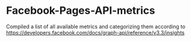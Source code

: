 # Facebook-Pages-API-metrics

Compiled a list of all available metrics and categorizing them according to https://developers.facebook.com/docs/graph-api/reference/v3.3/insights
